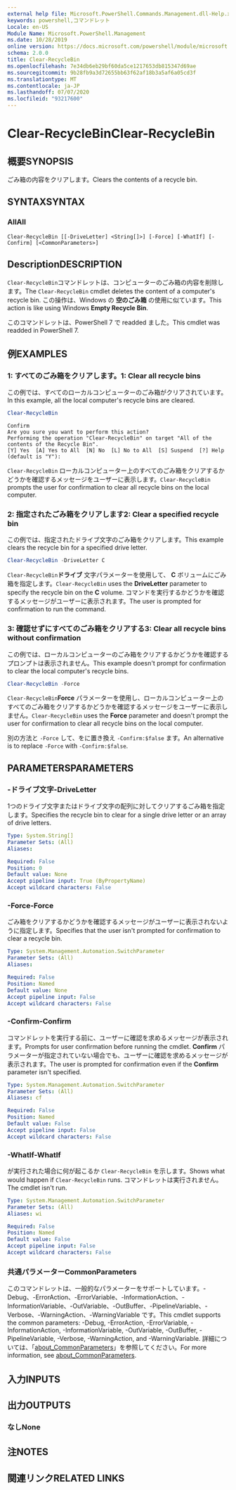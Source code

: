 ```yaml
---
external help file: Microsoft.PowerShell.Commands.Management.dll-Help.xml
keywords: powershell,コマンドレット
Locale: en-US
Module Name: Microsoft.PowerShell.Management
ms.date: 10/28/2019
online version: https://docs.microsoft.com/powershell/module/microsoft.powershell.management/clear-recyclebin?view=powershell-7.1&WT.mc_id=ps-gethelp
schema: 2.0.0
title: Clear-RecycleBin
ms.openlocfilehash: 7e34db6eb29bf60da5ce1217653db815347d69ae
ms.sourcegitcommit: 9b28fb9a3d72655bb63f62af18b3a5af6a05cd3f
ms.translationtype: MT
ms.contentlocale: ja-JP
ms.lasthandoff: 07/07/2020
ms.locfileid: "93217600"
---
```

# <span data-ttu-id="244ac-103">Clear-RecycleBin</span><span class="sxs-lookup"><span data-stu-id="244ac-103">Clear-RecycleBin</span></span>

## <span data-ttu-id="244ac-104">概要</span><span class="sxs-lookup"><span data-stu-id="244ac-104">SYNOPSIS</span></span>
<span data-ttu-id="244ac-105">ごみ箱の内容をクリアします。</span><span class="sxs-lookup"><span data-stu-id="244ac-105">Clears the contents of a recycle bin.</span></span>

## <span data-ttu-id="244ac-106">SYNTAX</span><span class="sxs-lookup"><span data-stu-id="244ac-106">SYNTAX</span></span>

### <span data-ttu-id="244ac-107">All</span><span class="sxs-lookup"><span data-stu-id="244ac-107">All</span></span>

```
Clear-RecycleBin [[-DriveLetter] <String[]>] [-Force] [-WhatIf] [-Confirm] [<CommonParameters>]
```

## <span data-ttu-id="244ac-108">Description</span><span class="sxs-lookup"><span data-stu-id="244ac-108">DESCRIPTION</span></span>

<span data-ttu-id="244ac-109">`Clear-RecycleBin`コマンドレットは、コンピューターのごみ箱の内容を削除します。</span><span class="sxs-lookup"><span data-stu-id="244ac-109">The `Clear-RecycleBin` cmdlet deletes the content of a computer's recycle bin.</span></span> <span data-ttu-id="244ac-110">この操作は、Windows の **空のごみ箱** の使用に似ています。</span><span class="sxs-lookup"><span data-stu-id="244ac-110">This action is like using Windows **Empty Recycle Bin**.</span></span>

<span data-ttu-id="244ac-111">このコマンドレットは、PowerShell 7 で readded ました。</span><span class="sxs-lookup"><span data-stu-id="244ac-111">This cmdlet was readded in PowerShell 7.</span></span>

## <span data-ttu-id="244ac-112">例</span><span class="sxs-lookup"><span data-stu-id="244ac-112">EXAMPLES</span></span>

### <span data-ttu-id="244ac-113">1: すべてのごみ箱をクリアします。</span><span class="sxs-lookup"><span data-stu-id="244ac-113">1: Clear all recycle bins</span></span>

<span data-ttu-id="244ac-114">この例では、すべてのローカルコンピューターのごみ箱がクリアされています。</span><span class="sxs-lookup"><span data-stu-id="244ac-114">In this example, all the local computer's recycle bins are cleared.</span></span>

```powershell
Clear-RecycleBin
```

```Output
Confirm
Are you sure you want to perform this action?
Performing the operation "Clear-RecycleBin" on target "All of the contents of the Recycle Bin".
[Y] Yes  [A] Yes to All  [N] No  [L] No to All  [S] Suspend  [?] Help (default is "Y"):
```

<span data-ttu-id="244ac-115">`Clear-RecycleBin` ローカルコンピューター上のすべてのごみ箱をクリアするかどうかを確認するメッセージをユーザーに表示します。</span><span class="sxs-lookup"><span data-stu-id="244ac-115">`Clear-RecycleBin` prompts the user for confirmation to clear all recycle bins on the local computer.</span></span>

### <span data-ttu-id="244ac-116">2: 指定されたごみ箱をクリアします</span><span class="sxs-lookup"><span data-stu-id="244ac-116">2: Clear a specified recycle bin</span></span>

<span data-ttu-id="244ac-117">この例では、指定されたドライブ文字のごみ箱をクリアします。</span><span class="sxs-lookup"><span data-stu-id="244ac-117">This example clears the recycle bin for a specified drive letter.</span></span>

```powershell
Clear-RecycleBin -DriveLetter C
```

<span data-ttu-id="244ac-118">`Clear-RecycleBin`**ドライブ** 文字パラメーターを使用して、 **C** ボリュームにごみ箱を指定します。</span><span class="sxs-lookup"><span data-stu-id="244ac-118">`Clear-RecycleBin` uses the **DriveLetter** parameter to specify the recycle bin on the **C** volume.</span></span> <span data-ttu-id="244ac-119">コマンドを実行するかどうかを確認するメッセージがユーザーに表示されます。</span><span class="sxs-lookup"><span data-stu-id="244ac-119">The user is prompted for confirmation to run the command.</span></span>

### <span data-ttu-id="244ac-120">3: 確認せずにすべてのごみ箱をクリアする</span><span class="sxs-lookup"><span data-stu-id="244ac-120">3: Clear all recycle bins without confirmation</span></span>

<span data-ttu-id="244ac-121">この例では、ローカルコンピューターのごみ箱をクリアするかどうかを確認するプロンプトは表示されません。</span><span class="sxs-lookup"><span data-stu-id="244ac-121">This example doesn't prompt for confirmation to clear the local computer's recycle bins.</span></span>

```powershell
Clear-RecycleBin -Force
```

<span data-ttu-id="244ac-122">`Clear-RecycleBin`**Force** パラメーターを使用し、ローカルコンピューター上のすべてのごみ箱をクリアするかどうかを確認するメッセージをユーザーに表示しません。</span><span class="sxs-lookup"><span data-stu-id="244ac-122">`Clear-RecycleBin` uses the **Force** parameter and doesn't prompt the user for confirmation to clear all recycle bins on the local computer.</span></span>

<span data-ttu-id="244ac-123">別の方法と `-Force` して、をに置き換え `-Confirm:$false` ます。</span><span class="sxs-lookup"><span data-stu-id="244ac-123">An alternative is to replace `-Force` with `-Confirm:$false`.</span></span>

## <span data-ttu-id="244ac-124">PARAMETERS</span><span class="sxs-lookup"><span data-stu-id="244ac-124">PARAMETERS</span></span>

### <span data-ttu-id="244ac-125">-ドライブ文字</span><span class="sxs-lookup"><span data-stu-id="244ac-125">-DriveLetter</span></span>

<span data-ttu-id="244ac-126">1つのドライブ文字またはドライブ文字の配列に対してクリアするごみ箱を指定します。</span><span class="sxs-lookup"><span data-stu-id="244ac-126">Specifies the recycle bin to clear for a single drive letter or an array of drive letters.</span></span>

```yaml
Type: System.String[]
Parameter Sets: (All)
Aliases:

Required: False
Position: 0
Default value: None
Accept pipeline input: True (ByPropertyName)
Accept wildcard characters: False
```

### <span data-ttu-id="244ac-127">-Force</span><span class="sxs-lookup"><span data-stu-id="244ac-127">-Force</span></span>

<span data-ttu-id="244ac-128">ごみ箱をクリアするかどうかを確認するメッセージがユーザーに表示されないように指定します。</span><span class="sxs-lookup"><span data-stu-id="244ac-128">Specifies that the user isn't prompted for confirmation to clear a recycle bin.</span></span>

```yaml
Type: System.Management.Automation.SwitchParameter
Parameter Sets: (All)
Aliases:

Required: False
Position: Named
Default value: None
Accept pipeline input: False
Accept wildcard characters: False
```

### <span data-ttu-id="244ac-129">-Confirm</span><span class="sxs-lookup"><span data-stu-id="244ac-129">-Confirm</span></span>

<span data-ttu-id="244ac-130">コマンドレットを実行する前に、ユーザーに確認を求めるメッセージが表示されます。</span><span class="sxs-lookup"><span data-stu-id="244ac-130">Prompts for user confirmation before running the cmdlet.</span></span> <span data-ttu-id="244ac-131">**Confirm** パラメーターが指定されていない場合でも、ユーザーに確認を求めるメッセージが表示されます。</span><span class="sxs-lookup"><span data-stu-id="244ac-131">The user is prompted for confirmation even if the **Confirm** parameter isn't specified.</span></span>

```yaml
Type: System.Management.Automation.SwitchParameter
Parameter Sets: (All)
Aliases: cf

Required: False
Position: Named
Default value: False
Accept pipeline input: False
Accept wildcard characters: False
```

### <span data-ttu-id="244ac-132">-WhatIf</span><span class="sxs-lookup"><span data-stu-id="244ac-132">-WhatIf</span></span>

<span data-ttu-id="244ac-133">が実行された場合に何が起こるか `Clear-RecycleBin` を示します。</span><span class="sxs-lookup"><span data-stu-id="244ac-133">Shows what would happen if `Clear-RecycleBin` runs.</span></span> <span data-ttu-id="244ac-134">コマンドレットは実行されません。</span><span class="sxs-lookup"><span data-stu-id="244ac-134">The cmdlet isn't run.</span></span>

```yaml
Type: System.Management.Automation.SwitchParameter
Parameter Sets: (All)
Aliases: wi

Required: False
Position: Named
Default value: False
Accept pipeline input: False
Accept wildcard characters: False
```

### <span data-ttu-id="244ac-135">共通パラメーター</span><span class="sxs-lookup"><span data-stu-id="244ac-135">CommonParameters</span></span>

<span data-ttu-id="244ac-136">このコマンドレットは、一般的なパラメーターをサポートしています。-Debug、-ErrorAction、-ErrorVariable、-InformationAction、-InformationVariable、-OutVariable、-OutBuffer、-PipelineVariable、-Verbose、-WarningAction、-WarningVariable です。</span><span class="sxs-lookup"><span data-stu-id="244ac-136">This cmdlet supports the common parameters: -Debug, -ErrorAction, -ErrorVariable, -InformationAction, -InformationVariable, -OutVariable, -OutBuffer, -PipelineVariable, -Verbose, -WarningAction, and -WarningVariable.</span></span> <span data-ttu-id="244ac-137">詳細については、「[about_CommonParameters](https://go.microsoft.com/fwlink/?LinkID=113216)」を参照してください。</span><span class="sxs-lookup"><span data-stu-id="244ac-137">For more information, see [about_CommonParameters](https://go.microsoft.com/fwlink/?LinkID=113216).</span></span>

## <span data-ttu-id="244ac-138">入力</span><span class="sxs-lookup"><span data-stu-id="244ac-138">INPUTS</span></span>

## <span data-ttu-id="244ac-139">出力</span><span class="sxs-lookup"><span data-stu-id="244ac-139">OUTPUTS</span></span>

### <span data-ttu-id="244ac-140">なし</span><span class="sxs-lookup"><span data-stu-id="244ac-140">None</span></span>

## <span data-ttu-id="244ac-141">注</span><span class="sxs-lookup"><span data-stu-id="244ac-141">NOTES</span></span>

## <span data-ttu-id="244ac-142">関連リンク</span><span class="sxs-lookup"><span data-stu-id="244ac-142">RELATED LINKS</span></span>


